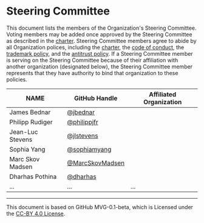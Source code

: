 # Steering Committee

This document lists the members of the Organization's Steering Committee. Voting members may be added once approved by the Steering Committee as described in the [charter](./CHARTER.md). Steering Committee members agree to abide by all Organization polices, including the [charter](./CHARTER.md), the [code of conduct](./CODE-OF-CONDUCT.md), the [trademark policy](./TRADEMARKS.md), and the [antitrust policy](./ANTITRUST.md). If a Steering Committee member is serving on the Steering Committee because of their affiliation with another organization (designated below), the Steering Committee member represents that they have authority to bind that organization to these policies.

| **NAME** | **GitHub Handle** | **Affiliated Organization** |
| --- | --- | --- |
| James Bednar | [@jbednar](https://github.com/jbednar) |  |
| Philipp Rudiger  | [@philippjfr](https://github.com/philippjfr) |  |
| Jean-Luc Stevens  | [@jlstevens](https://github.com/jlstevens) |  |
| Sophia Yang  | [@sophiamyang](https://github.com/sophiamyang) |  |
| Marc Skov Madsen  | [@MarcSkovMadsen](https://github.com/MarcSkovMadsen) |  |
| Dharhas Pothina  | [@dharhas](https://github.com/dharhas) | |
| ... | ... | ... |

---
This document is based on GitHub MVG-0.1-beta, which is Licensed under the [CC-BY 4.0 License](https://creativecommons.org/licenses/by-sa/4.0/).
